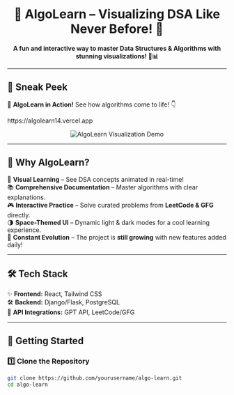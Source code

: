 <h1 align="center">🚀 AlgoLearn – Visualizing DSA Like Never Before! 🌟</h1>

<p align="center">
  <b>A fun and interactive way to master Data Structures & Algorithms with stunning visualizations! 🎨📊</b>
</p>

---

## 🎥 Sneak Peek  
🚀 **AlgoLearn in Action!** See how algorithms come to life! 👇  

<p align="left">
  https://algolearn14.vercel.app
</p>

<p align="center">
  <img src="assets/visualization.gif" alt="AlgoLearn Visualization Demo">
</p>

---

## 🌟 Why AlgoLearn?  
🎯 **Visual Learning** – See DSA concepts animated in real-time!  
📚 **Comprehensive Documentation** – Master algorithms with clear explanations.  
🎮 **Interactive Practice** – Solve curated problems from **LeetCode & GFG** directly.  
🌗 **Space-Themed UI** – Dynamic light & dark modes for a cool learning experience.  
🚀 **Constant Evolution** – The project is **still growing** with new features added daily!  

---

## 🛠️ Tech Stack  
✨ **Frontend:** React, Tailwind CSS  
🛠️ **Backend:** Django/Flask, PostgreSQL  
🔗 **API Integrations:** GPT API, LeetCode/GFG  

---

## 🚀 Getting Started  

### **1️⃣ Clone the Repository**
```sh
git clone https://github.com/yourusername/algo-learn.git
cd algo-learn
